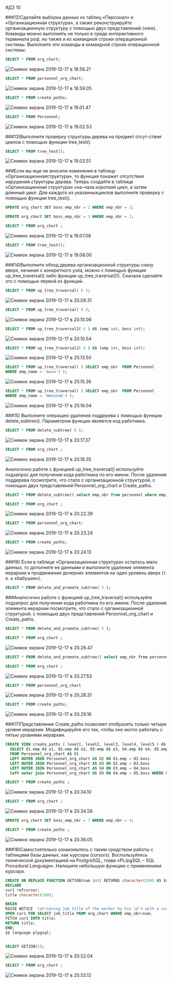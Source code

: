 #ДЗ 10

###12)Сделайте выборки данных из таблиц «Персонал» и «Организационная структура», а также реконструируйте организационную структуру с помощью двух представлений (view). Команды можно выполнять не только в среде интерактивного терминала psql, но также и из командной строки операционной системы. Выполните эти команды в командной строке операционной системы:

```sql
SELECT * FROM org_chart;
```



![Снимок экрана 2019-12-17 в 18.56.21](https://tva1.sinaimg.cn/large/006tNbRwgy1ga05sqcpvtj30uy0f840p.jpg)

```sql
SELECT * FROM personnel_org_chart;
```

![Снимок экрана 2019-12-17 в 18.59.05](https://tva1.sinaimg.cn/large/006tNbRwgy1ga05vgy6y5j30uy0f8jt5.jpg)

```sql
SELECT * FROM create_paths;
```

![Снимок экрана 2019-12-17 в 19.01.47](https://tva1.sinaimg.cn/large/006tNbRwgy1ga05y9laymj313m0ayjsu.jpg)

```sql
SELECT * FROM Personnel;
```

![Снимок экрана 2019-12-17 в 19.02.53](https://tva1.sinaimg.cn/large/006tNbRwgy1ga05zfr2w4j30vy0goq5o.jpg)



###13)Выполните проверку структуры дерева на предмет отсут-ствия циклов с помощью функции tree_test().

```sql
SELECT * FROM tree_test();
```

![Снимок экрана 2019-12-17 в 19.03.51](https://tva1.sinaimg.cn/large/006tNbRwgy1ga060f4mkvj30ik05imxi.jpg)

###Если вы еще не вносили изменения в таблицу «Организационнаяструктура», то функция покажет отсутствие нарушения структуры дерева. Теперь создайте в таблице «Организационная структура» сна-чала короткий цикл, а затем длинный цикл. Для каждого из указанныхциклов выполните проверку с помощью функции tree_test().

```sql
UPDATE org_chart SET boss_emp_nbr = 2 WHERE emp_nbr = 3;
```

```sql
UPDATE org_chart SET boss_emp_nbr = 3 WHERE emp_nbr = 2;
```



```sql
SELECT * FROM org_chart ;
```

![Снимок экрана 2019-12-17 в 19.07.08](https://tva1.sinaimg.cn/large/006tNbRwgy1ga063ulkpsj30va0f60v0.jpg)

```sql
SELECT * FROM tree_test();
```

![Снимок экрана 2019-12-17 в 19.08.00](https://tva1.sinaimg.cn/large/006tNbRwgy1ga064qm7qjj30j805k3yw.jpg)



###14)Выполните обход дерева организационной структуры снизу вверх, начиная с конкретного узла, можно с помощью функции up_tree_traversal() либо функции up_tree_traversal2(). Сначала сделайте это с помощью первой из функций.

```sql
SELECT * FROM up_tree_traversal( 6 );
```

![Снимок экрана 2019-12-17 в 20.09.31](https://tva1.sinaimg.cn/large/006tNbRwgy1ga07wrfx86j30no08uaae.jpg)

```sql
SELECT * FROM up_tree_traversal( 8 );
```

![Снимок экрана 2019-12-17 в 20.10.06](https://tva1.sinaimg.cn/large/006tNbRwgy1ga07xcnfjtj30no09c74o.jpg)

```sql
SELECT * FROM up_tree_traversal2( 6 ) AS (emp int, boss int);
```

![Снимок экрана 2019-12-17 в 20.10.54](https://tva1.sinaimg.cn/large/006tNbRwgy1ga07y72h7aj30no09c3yu.jpg)

```sql
SELECT * FROM up_tree_traversal2( 8 ) AS (emp int, boss int);
```

![Снимок экрана 2019-12-17 в 20.13.50](https://tva1.sinaimg.cn/large/006tNbRwgy1ga0819a0u7j30jc07o0t6.jpg)

```sql
SELECT * FROM up_tree_traversal( ( SELECT emp_nbr  FROM Personnel
WHERE emp_name = 'Анна') );

```

![Снимок экрана 2019-12-17 в 20.15.36](https://tva1.sinaimg.cn/large/006tNbRwgy1ga08321z28j30jg08e0t1.jpg)

```sql
SELECT * FROM up_tree_traversal( ( SELECT emp_nbr  FROM Personnel
WHERE emp_name = 'Николай') );

```

![Снимок экрана 2019-12-17 в 20.16.04](https://tva1.sinaimg.cn/large/006tNbRwgy1ga083kizm1j30jm09kjrr.jpg)



###15) Выполните операцию удаления поддерева с помощью функции delete_subtree(). Параметром функции является код работника.

```sql
SELECT * FROM delete_subtree( 6 );
```

![Снимок экрана 2019-12-17 в 20.17.37](https://tva1.sinaimg.cn/large/006tNbRwgy1ga0856e38tj30g605s74d.jpg)

```sql
SELECT * FROM org_chart ;
```

![Снимок экрана 2019-12-17 в 20.18.35](https://tva1.sinaimg.cn/large/006tNbRwgy1ga0867opgwj30vc0dg40d.jpg)

Аналогично работе с функцией up_tree_traversal() используйте подзапрос для получения кода работника по его имени. После удаления поддерева посмотрите, что стало с организационной структурой, с помощью двух представлений Personnel_org_chart и Create_paths.



```sql
SELECT * FROM delete_subtree(( select emp_nbr from personnel where emp_name = 'Николай' ));
```

```sql
SELECT * FROM org_chart ;
```

![Снимок экрана 2019-12-17 в 20.22.39](https://tva1.sinaimg.cn/large/006tNbRwgy1ga08af077yj30vc0dgq4t.jpg)



```sql
SELECT * FROM personnel_org_chart;
```

![Снимок экрана 2019-12-17 в 20.23.24](https://tva1.sinaimg.cn/large/006tNbRwgy1ga08b6m3mbj30pk0b4wfh.jpg)

```sql
SELECT * FROM create_paths;
```

![Снимок экрана 2019-12-17 в 20.24.13](https://tva1.sinaimg.cn/large/006tNbRwgy1ga08c1nmibj30ms07qt9b.jpg)





###16) Если в таблице «Организационная структура» осталось мало данных, то дополните ее данными и выполните удаление элемента иерархии и продвижение дочерних элементов на один уровень вверх (т. е. к «бабушке»).

```sql
SELECT * FROM delete_and_promote_subtree( 5 );
```

###Аналогично работе с функцией up_tree_traversal() используйте подзапрос для получения кода работника по его имени. После удаления элемента иерархии посмотрите, что стало с организационной структурой, с помощью двух представлений Personnel_org_chart и Create_paths.



```sql
SELECT * FROM delete_and_promote_subtree( 5 );
```

```sql
SELECT * FROM org_chart ;
```

![Снимок экрана 2019-12-17 в 20.26.47](https://tva1.sinaimg.cn/large/006tNbRwgy1ga08eqznf9j30tg0cidhj.jpg)



```sql
SELECT * FROM delete_and_promote_subtree(( select emp_nbr from personnel where emp_name = 'Николай' ));
```

```sql
SELECT * FROM org_chart ;   
```

![Снимок экрана 2019-12-17 в 20.27.53](https://tva1.sinaimg.cn/large/006tNbRwgy1ga08fw596jj30tg0bagn3.jpg)



```sql
SELECT * FROM personnel_org_chart
```

![Снимок экрана 2019-12-17 в 20.28.31](https://tva1.sinaimg.cn/large/006tNbRwgy1ga08givw0jj30tg0baab3.jpg)



```sql
SELECT * FROM create_paths;
```

![Снимок экрана 2019-12-17 в 20.29.16](https://tva1.sinaimg.cn/large/006tNbRwgy1ga08hbtdc1j30oi08maas.jpg)





###17)Представление Create_paths позволяет отобразить только четыре уровня иерархии. Модифицируйте его так, чтобы оно могло работать с пятью уровнями иерархии. 

```sql
CREATE VIEW create_paths ( level1, level2, level3, level4, level5 ) AS
  SELECT O1.emp AS e1, O2.emp AS e2, O3.emp AS e3, O4.emp AS e4, O5.emp as e5
  FROM Personnel_org_chart AS O1
  LEFT OUTER JOIN Personnel_org_chart AS O2 ON O1.emp = O2.boss
  LEFT OUTER JOIN Personnel_org_chart AS O3 ON O2.emp = O3.boss
  LEFT OUTER JOIN Personnel_org_chart AS O4 ON O3.emp = O4.boss
  left outer join Personnel_org_chart AS O5 ON O4.emp = O5.boss WHERE O1.emp = 'Иван';

```

```sql
SELECT * FROM create_paths ;
```

![Снимок экрана 2019-12-17 в 20.34.10](https://tva1.sinaimg.cn/large/006tNbRwgy1ga08mej2vjj30oi08maar.jpg)

```sql
SELECT * FROM org_chart ;
```

![Снимок экрана 2019-12-17 в 20.34.56](https://tva1.sinaimg.cn/large/006tNbRwgy1ga08n7wfhmj30vi0au401.jpg)

```sql
UPDATE org_chart SET boss_emp_nbr = 7 WHERE emp_nbr = 4;
```

```sql
SELECT * FROM create_paths ;
```

![Снимок экрана 2019-12-17 в 20.36.05](https://tva1.sinaimg.cn/large/006tNbRwgy1ga08oek1tlj30nu06gjrx.jpg)





###18)Самостоятельно ознакомьтесь с таким средством работы с таблицами базы данных, как курсоры (cursors). Воспользуйтесь технической документацией на PostgreSQL, глава «PL/pgSQL – SQL Procedural Language». Напишите небольшую функцию с применением курсора.

```sql
CREATE OR REPLACE FUNCTION GETJOB(num int) RETURNS character(100) AS $$
DECLARE
cur1 refcursor;
title character(100);

BEGIN
RAISE NOTICE 'retrieving job title of the worker by his id % with a cursor', num;
OPEN cur1 FOR SELECT job_title FROM org_chart WHERE emp_nbr=num;  
FETCH cur1 INTO title;
RETURN title;
END;
$$ language plpgsql;



```

```sql
SELECT GETJOB(5);
```

![Снимок экрана 2019-12-17 в 20.52.04](https://tva1.sinaimg.cn/large/006tNbRwgy1ga0951aq3yj30k005m3yz.jpg)

```sql
SELECT * FROM org_chart ;
```

![Снимок экрана 2019-12-17 в 20.53.12](https://tva1.sinaimg.cn/large/006tNbRwgy1ga0968by7cj30vc0ckabx.jpg)



